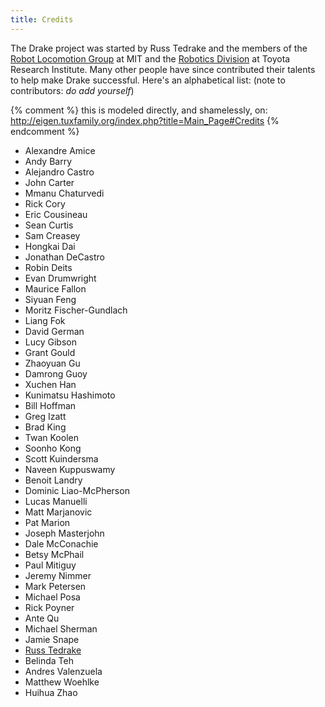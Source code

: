 ```yaml
---
title: Credits
---
```


The Drake project was started by Russ Tedrake and the members of the
[Robot Locomotion Group](http://groups.csail.mit.edu/locomotion/index.html) at MIT
and the [Robotics Division](https://www.tri.global/our-work/robotics/) at
Toyota Research Institute.  Many other people have since contributed their
talents to help make Drake successful.  Here's an alphabetical list: (note to contributors: *do add yourself*)

{% comment %} 
this is modeled directly, and shamelessly, on: http://eigen.tuxfamily.org/index.php?title=Main_Page#Credits
{% endcomment %}

* Alexandre Amice
* Andy Barry
* Alejandro Castro
* John Carter
* Mmanu Chaturvedi
* Rick Cory
* Eric Cousineau
* Sean Curtis
* Sam Creasey
* Hongkai Dai
* Jonathan DeCastro
* Robin Deits
* Evan Drumwright
* Maurice Fallon
* Siyuan Feng
* Moritz Fischer-Gundlach
* Liang Fok
* David German
* Lucy Gibson
* Grant Gould
* Zhaoyuan Gu
* Damrong Guoy
* Xuchen Han
* Kunimatsu Hashimoto
* Bill Hoffman
* Greg Izatt
* Brad King
* Twan Koolen
* Soonho Kong
* Scott Kuindersma
* Naveen Kuppuswamy
* Benoit Landry
* Dominic Liao-McPherson
* Lucas Manuelli
* Matt Marjanovic
* Pat Marion
* Joseph Masterjohn
* Dale McConachie
* Betsy McPhail
* Paul Mitiguy
* Jeremy Nimmer
* Mark Petersen
* Michael Posa
* Rick Poyner
* Ante Qu
* Michael Sherman
* Jamie Snape
* [Russ Tedrake](http://people.csail.mit.edu/russt/)
* Belinda Teh
* Andres Valenzuela
* Matthew Woehlke
* Huihua Zhao
